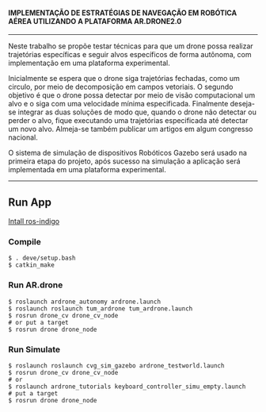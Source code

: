 #### **IMPLEMENTAÇÃO DE ESTRATÉGIAS DE NAVEGAÇÃO EM ROBÓTICA AÉREA UTILIZANDO A PLATAFORMA AR.DRONE2.0**

----------
Neste trabalho se propõe testar técnicas para que um drone possa realizar trajetórias específicas e seguir alvos específicos de forma autônoma, com implementação em uma plataforma experimental.

Inicialmente se espera que o drone siga trajetórias fechadas, como um circulo, por meio de decomposição em campos vetoriais. O segundo objetivo é que o drone possa detectar por meio de visão computacional um alvo e o siga com uma velocidade mínima especificada. Finalmente deseja-se integrar as duas soluções de modo que, quando o drone não detectar ou perder o alvo, fique executando uma trajetórias especificada até detectar um novo alvo. Almeja-se também publicar um artigos em algum congresso nacional.

O sistema de simulação de dispositivos Robóticos Gazebo será usado na primeira etapa do projeto, após sucesso na simulação a aplicação será implementada em uma plataforma experimental. 

----------
## Run App
[Intall ros-indigo](http://wiki.ros.org/indigo/Installation/Ubuntu)

### Compile
``` shell 
$ . deve/setup.bash
$ catkin_make
```
### Run AR.drone
``` shell 
$ roslaunch ardrone_autonomy ardrone.launch
$ roslaunch roslaunch tum_ardrone tum_ardrone.launch
$ rosrun drone_cv drone_cv_node
# or put a target
$ rosrun drone drone_node
```
### Run Simulate
``` shell 
$ roslaunch roslaunch cvg_sim_gazebo ardrone_testworld.launch
$ rosrun drone_cv drone_cv_node
# or 
$ roslaunch ardrone_tutorials keyboard_controller_simu_empty.launch 
# put a target
$ rosrun drone drone_node
```

